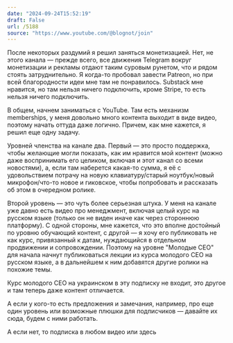 ```yaml
---
date: "2024-09-24T15:52:19"
draft: False
url: /5188
source: "https://www.youtube.com/@blognot/join"
---
```


После некоторых раздумий я решил заняться монетизацией. Нет, не этого канала — прежде всего, все движения Telegram вокруг монетизации и рекламы отдают таким суровым рунетом, что и рядом стоять затруднительно. Я когда-то пробовал завести Patreon, но при всей благородности идеи мне там не понравилось. Substack мне нравится, но там нельзя ничего подключить, кроме Stripe, то есть нельзя ничего подключить.

В общем, начнем заниматься с YouTube. Там есть механизм memberships, у меня довольно много контента выходит в виде видео,  поэтому начать оттуда даже логично. Причем, как мне кажется, я решил еще одну задачу.

Уровней членства на канале два. Первый — это просто поддержка, чтобы желающие могли показать, как им нравится мой контент (можно даже воспринимать его целиком, включая и этот канал со всеми новостями), а, если там наберется какая-то сумма, я её с удовольствием потрачу на новую клавиатуру/старый ноутбук/новый микрофон/что-то новое и гиковское, чтобы попробовать и рассказать об этом в очередном ролике. 

Второй уровень — это чуть более серьезная штука. У меня на канале уже давно есть видео про менеджмент, включая целый курс на русском языке (только он не виден иначе как через стороннюю платформу). С одной стороны, мне кажется, что это вполне достойный по уровню обучающий контент, с другой — я хочу его публиковать не как курс, привязанный к датам, нуждающийся в отдельном продвижении и сопровождении. Поэтому на уровне "Молодые CEO" для начала начнут публиковаться лекции из курса молодого CEO на русском языке, а в дальнейшем к ним добавятся другие ролики на похожие темы.

 Курс молодого CEO на украинском в эту подписку не входит, это другое и там теперь даже контент отличается.

А если у кого-то есть предложения и замечания, например, про еще один уровень или возможные плюшки для подписчиков — давайте их сюда, будем с ними работать.

А если нет, то подписка в любом видео или здесь
